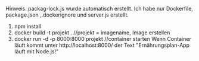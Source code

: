 Hinweis. packag-lock.js wurde automatisch erstellt. Ich habe nur Dockerfile, package.json ,.dockerignore und server.js erstellt.
1. npm install
2. docker build -t projekt .                  //projekt = imagename, Image erstellen
3. docker run -d -p 8000:8000 projekt         //container starten
Wenn Container läuft kommt unter http://localhost:8000/  der Text "Ernährungsplan-App läuft mit Node.js!"
